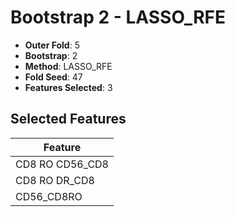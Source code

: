 # Bootstrap 2 - LASSO_RFE

- **Outer Fold**: 5
- **Bootstrap**: 2
- **Method**: LASSO_RFE
- **Fold Seed**: 47
- **Features Selected**: 3

## Selected Features

| Feature |
|---------|
| CD8 RO CD56_CD8 |
| CD8 RO DR_CD8 |
| CD56_CD8RO |
